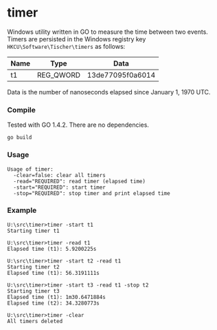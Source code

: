 ﻿timer
=====

Windows utility written in GO to measure the time between two events.
Timers are persisted in the Windows registry key
`HKCU\Software\Tischer\timers` as follows:

Name  | Type      | Data
----  | ----      | ----
t1    | REG_QWORD | 13de77095f0a6014

Data is the number of nanoseconds elapsed since January 1, 1970 UTC.

### Compile

Tested with GO 1.4.2. There are no dependencies.

~~~
go build
~~~

### Usage

~~~
Usage of timer:
  -clear=false: clear all timers
  -read="REQUIRED": read timer (elapsed time)
  -start="REQUIRED": start timer
  -stop="REQUIRED": stop timer and print elapsed time
~~~

### Example

~~~
U:\src\timer>timer -start t1
Starting timer t1

U:\src\timer>timer -read t1
Elapsed time (t1): 5.9200225s

U:\src\timer>timer -start t2 -read t1
Starting timer t2
Elapsed time (t1): 56.3191111s

U:\src\timer>timer -start t3 -read t1 -stop t2
Starting timer t3
Elapsed time (t1): 1m30.6471884s
Elapsed time (t2): 34.3280773s

U:\src\timer>timer -clear
All timers deleted
~~~
